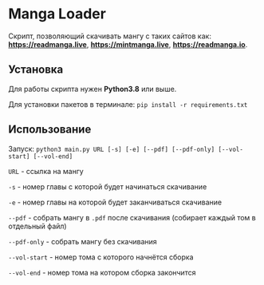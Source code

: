 # Manga Loader
Скрипт, позволяющий скачивать мангу с таких сайтов как: **https://readmanga.live**, **https://mintmanga.live**, **https://readmanga.io**.

## Установка
Для работы скрипта нужен **Python3.8** или выше.

Для установки пакетов в терминале:
`pip install -r requirements.txt`


## Использование
Запуск: `python3 main.py URL [-s] [-e] [--pdf] [--pdf-only] [--vol-start] [--vol-end]`

`URL` - ссылка на мангу

`-s` - номер главы с которой будет начинаться скачивание

`-e` - номер главы на которой будет заканчиваться скачивание

`--pdf` - собрать мангу в `.pdf` после скачивания (собирает каждый том в отдельный файл)

`--pdf-only` - собрать мангу без скачивания

`--vol-start` - номер тома с которого начнётся сборка

`--vol-end` - номер тома на котором сборка закончится
